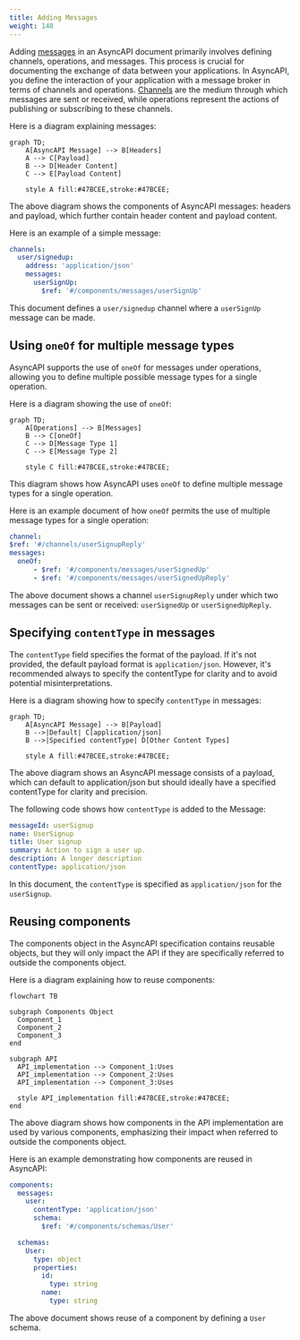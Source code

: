 ```yaml
---
title: Adding Messages
weight: 140
---
```


Adding [messages](./message.md) in an AsyncAPI document primarily involves defining channels, operations, and messages. This process is crucial for documenting the exchange of data between your applications. In AsyncAPI, you define the interaction of your application with a message broker in terms of channels and operations. [Channels](./channel.md) are the medium through which messages are sent or received, while operations represent the actions of publishing or subscribing to these channels.

Here is a diagram explaining messages:

```mermaid
graph TD;
    A[AsyncAPI Message] --> B[Headers]
    A --> C[Payload]
    B --> D[Header Content]
    C --> E[Payload Content]

    style A fill:#47BCEE,stroke:#47BCEE;
```

The above diagram shows the components of AsyncAPI messages: headers and payload, which further contain header content and payload content.

Here is an example of a simple message:

```yml
channels:
  user/signedup:
    address: 'application/json'
    messages:
      userSignUp:
        $ref: '#/components/messages/userSignUp'
```

This document defines a `user/signedup` channel where a `userSignUp` message can be made.

## Using `oneOf` for multiple message types

AsyncAPI supports the use of `oneOf` for messages under operations, allowing you to define multiple possible message types for a single operation.

Here is a diagram showing the use of `oneOf`:

```mermaid
graph TD;
    A[Operations] --> B[Messages]
    B --> C[oneOf]
    C --> D[Message Type 1]
    C --> E[Message Type 2]

    style C fill:#47BCEE,stroke:#47BCEE;
```

This diagram shows how AsyncAPI uses `oneOf` to define multiple message types for a single operation.

Here is an example document of how `oneOf` permits the use of multiple message types for a single operation:

```yml
channel:
$ref: '#/channels/userSignupReply'
messages:
  oneOf:
      - $ref: '#/components/messages/userSignedUp'
      - $ref: '#/components/messages/userSignedUpReply'
```

The above document shows a channel `userSignupReply` under which two messages can be sent or received: `userSignedUp` or `userSignedUpReply`.

## Specifying `contentType` in messages

The `contentType` field specifies the format of the payload. If it's not provided, the default payload format is `application/json`. However, it's recommended always to specify the contentType for clarity and to avoid potential misinterpretations.

Here is a diagram showing how to specify `contentType` in messages:

```mermaid
graph TD;
    A[AsyncAPI Message] --> B[Payload]
    B -->|Default| C[application/json]
    B -->|Specified contentType| D[Other Content Types]

    style A fill:#47BCEE,stroke:#47BCEE;
```

The above diagram shows an AsyncAPI message consists of a payload, which can default to application/json but should ideally have a specified contentType for clarity and precision.

The following code shows how `contentType` is added to the Message:

```yml
messageId: userSignup
name: UserSignup
title: User signup
summary: Action to sign a user up.
description: A longer description
contentType: application/json
```

In this document, the `contentType` is specified as `application/json` for the `userSignup`.

## Reusing components

The components object in the AsyncAPI specification contains reusable objects, but they will only impact the API if they are specifically referred to outside the components object.

Here is a diagram explaining how to reuse components:

```mermaid
flowchart TB

subgraph Components Object
  Component_1
  Component_2
  Component_3
end

subgraph API
  API_implementation --> Component_1:Uses
  API_implementation --> Component_2:Uses
  API_implementation --> Component_3:Uses

  style API_implementation fill:#47BCEE,stroke:#47BCEE;
end
```

The above diagram shows how components in the API implementation are used by various components, emphasizing their impact when referred to outside the components object.

Here is an example demonstrating how components are reused in AsyncAPI:

```yml
components:
  messages:
    user:
      contentType: 'application/json'
      schema:
        $ref: '#/components/schemas/User'

  schemas:
    User:
      type: object
      properties:
        id:
          type: string
        name:
          type: string
```

The above document shows reuse of a component by defining a `User` schema.
